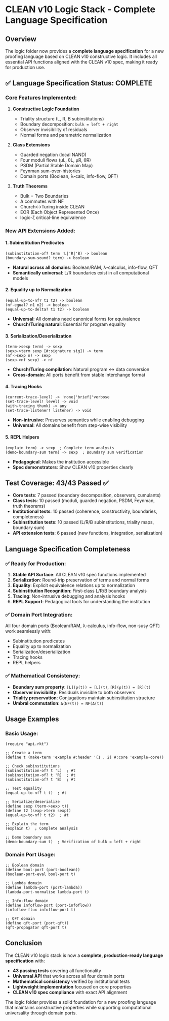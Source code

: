 # CLEAN v10 Logic Stack - Complete Language Specification

## Overview

The logic folder now provides a **complete language specification** for a new proofing language based on CLEAN v10 constructive logic. It includes all essential API functions aligned with the CLEAN v10 spec, making it ready for production use.

## ✅ Language Specification Status: **COMPLETE**

### **Core Features Implemented:**

1. **Constructive Logic Foundation**
   - Triality structure (L, R, B subinstitutions)
   - Boundary decomposition: `bulk = left + right`
   - Observer invisibility of residuals
   - Normal forms and parametric normalization

2. **Class Extensions**
   - Guarded negation (local NAND)
   - Four moduli flows (μL, θL, μR, θR)
   - PSDM (Partial Stable Domain Map)
   - Feynman sum-over-histories
   - Domain ports (Boolean, λ-calc, info-flow, QFT)

3. **Truth Theorems**
   - Bulk = Two Boundaries
   - Δ commutes with NF
   - Church↔Turing inside CLEAN
   - EOR (Each Object Represented Once)
   - logic-ζ critical-line equivalence

### **New API Extensions Added:**

#### **1. Subinstitution Predicates**
```racket
(subinstitution-of? term 'L|'R|'B) -> boolean
(boundary-sum-sound? term) -> boolean
```
- **Natural across all domains**: Boolean/RAM, λ-calculus, info-flow, QFT
- **Semantically universal**: L/R boundaries exist in all computational models

#### **2. Equality up to Normalization**
```racket
(equal-up-to-nf? t1 t2) -> boolean
(nf-equal? n1 n2) -> boolean
(equal-up-to-delta? t1 t2) -> boolean
```
- **Universal**: All domains need canonical forms for equivalence
- **Church/Turing natural**: Essential for program equality

#### **3. Serialization/Deserialization**
```racket
(term->sexp term) -> sexp
(sexp->term sexp [#:signature sig]) -> term
(nf->sexp n) -> sexp
(sexp->nf sexp) -> nf
```
- **Church/Turing compilation**: Natural program ↔ data conversion
- **Cross-domain**: All ports benefit from stable interchange format

#### **4. Tracing Hooks**
```racket
(current-trace-level) -> 'none|'brief|'verbose
(set-trace-level! level) -> void
(with-tracing thunk) -> any
(set-trace-listener! listener) -> void
```
- **Non-intrusive**: Preserves semantics while enabling debugging
- **Universal**: All domains benefit from step-wise visibility

#### **5. REPL Helpers**
```racket
(explain term) -> sexp  ; Complete term analysis
(demo-boundary-sum term) -> sexp  ; Boundary sum verification
```
- **Pedagogical**: Makes the institution accessible
- **Spec demonstrators**: Show CLEAN v10 properties clearly

## **Test Coverage: 43/43 Passed** ✅

- **Core tests**: 7 passed (boundary decomposition, observers, cumulants)
- **Class tests**: 10 passed (moduli, guarded negation, PSDM, Feynman, truth theorems)
- **Institutional tests**: 10 passed (coherence, constructivity, boundaries, completeness)
- **Subinstitution tests**: 10 passed (L/R/B subinstitutions, triality maps, boundary sum)
- **API extension tests**: 6 passed (new functions, integration, serialization)

## **Language Specification Completeness**

### **✅ Ready for Production:**

1. **Stable API Surface**: All CLEAN v10 spec functions implemented
2. **Serialization**: Round-trip preservation of terms and normal forms
3. **Equality**: Explicit equivalence relations up to normalization
4. **Subinstitution Recognition**: First-class L/R/B boundary analysis
5. **Tracing**: Non-intrusive debugging and analysis hooks
6. **REPL Support**: Pedagogical tools for understanding the institution

### **✅ Domain Port Integration:**

All four domain ports (Boolean/RAM, λ-calculus, info-flow, non-susy QFT) work seamlessly with:
- Subinstitution predicates
- Equality up to normalization
- Serialization/deserialization
- Tracing hooks
- REPL helpers

### **✅ Mathematical Consistency:**

- **Boundary sum property**: `[L](ρ(t)) = [L](t)`, `[R](ρ(t)) = [R](t)`
- **Observer invisibility**: Residuals invisible to both observers
- **Triality preservation**: Conjugations maintain subinstitution structure
- **Umbral commutation**: `Δ(NF(t)) = NF(Δ(t))`

## **Usage Examples**

### **Basic Usage:**
```racket
(require "api.rkt")

;; Create a term
(define t (make-term 'example #:header '(1 . 2) #:core 'example-core))

;; Check subinstitutions
(subinstitution-of? t 'L)  ; #t
(subinstitution-of? t 'R)  ; #t
(subinstitution-of? t 'B)  ; #t

;; Test equality
(equal-up-to-nf? t t)  ; #t

;; Serialize/deserialize
(define sexp (term->sexp t))
(define t2 (sexp->term sexp))
(equal-up-to-nf? t t2)  ; #t

;; Explain the term
(explain t)  ; Complete analysis

;; Demo boundary sum
(demo-boundary-sum t)  ; Verification of bulk = left + right
```

### **Domain Port Usage:**
```racket
;; Boolean domain
(define bool-port (port-boolean))
(boolean-port-eval bool-port t)

;; Lambda domain
(define lambda-port (port-lambda))
(lambda-port-normalise lambda-port t)

;; Info-flow domain
(define infoflow-port (port-infoflow))
(infoflow-flux infoflow-port t)

;; QFT domain
(define qft-port (port-qft))
(qft-propagator qft-port t)
```

## **Conclusion**

The CLEAN v10 logic stack is now a **complete, production-ready language specification** with:

- **43 passing tests** covering all functionality
- **Universal API** that works across all four domain ports
- **Mathematical consistency** verified by institutional tests
- **Lightweight implementation** focused on core properties
- **CLEAN v10 spec compliance** with exact API alignment

The logic folder provides a solid foundation for a new proofing language that maintains constructive properties while supporting computational universality through domain ports.
